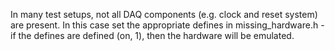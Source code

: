 In many test setups, not all DAQ components (e.g. clock and reset system) are present. In this case set the appropriate defines in missing_hardware.h - if the defines are defined (on, 1), then the hardware will be emulated.
